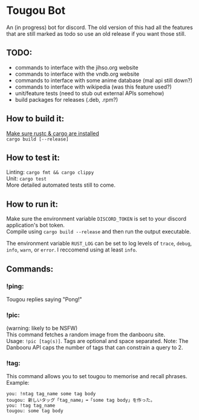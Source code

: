 # Tougou Bot

An (in progress) bot for discord. The old version of this had all the features that are still marked as todo so use an old release if you want those still.

## TODO:
 - commands to interface with the jihso.org website
 - commands to interface with the vndb.org website
 - commands to interface with some anime database (mal api still down?)
 - commands to interface with wikipedia (was this feature used?)
 - unit/feature tests (need to stub out external APIs somehow)
 - build packages for releases (.deb, .rpm?)

## How to build it: 
[Make sure rustc & cargo are installed](https://www.rust-lang.org/learn/get-started)  
`cargo build [--release]`

## How to test it:
Linting: `cargo fmt && cargo clippy`  
Unit: `cargo test`  
More detailed automated tests still to come.

## How to run it:
Make sure the environment variable `DISCORD_TOKEN` is set to your discord application's bot token.  
Compile using `cargo build --release` and then run the output executable.

The environment variable `RUST_LOG` can be set to log levels of `trace`, `debug`, `info`, `warn`, or `error`. I reccomend using at least `info`.

## Commands:  
### !ping:  
Tougou replies saying "Pong!"

### !pic: 
(warning: likely to be NSFW)  
This command fetches a random image from the danbooru site.   
Usage: `!pic [tag(s)]`. Tags are optional and space separated. Note: The Danbooru API caps the number of tags that can constrain a query to 2.

### !tag:  
This command allows you to set tougou to memorise and recall phrases.  
Example:  
```
you: !ntag tag_name some tag body
tougou: 新しいタッグ「tag_name」➡「some tag body」を作った。
you: !tag tag_name
tougou: some tag body
```